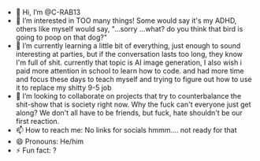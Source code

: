 - 👋 Hi, I’m @C-RAB13
- 👀 I’m interested in TOO many things! Some would say it's my ADHD, others like myself would say, "...sorry ...what? do  you think that bird is going to poop on that dog?"
- 🌱 I’m currently learning a little bit of everything, just enough to sound interesting at parties, but if the conversation lasts too long, they know I'm full of shit. currently that topic is AI image generation, I also wish i paid more attention in school to learn how to code. and had more time and focus these days to teach myself and trying to figure out how to use it to replace my shitty 9-5 job
- 💞️ I’m looking to collaborate on projects that try to counterbalance the shit-show that is society right now. Why the fuck can't everyone just get along? We don't all have to be friends, but fuck, hate shouldn't be our first reaction.
- 📫 How to reach me: No links for socials  hmmm.... not ready for that
- 😄 Pronouns: He/him
- ⚡ Fun fact: ?

<!---
C-RAB13/C-RAB13 is a ✨ special ✨ repository because its `README.md` (this file) appears on your GitHub profile.
You can click the Preview link to take a look at your changes.
--->
